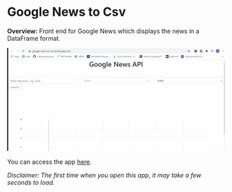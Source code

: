 # Google News to Csv

**Overview:** Front end for Google News which displays the news in a DataFrame format.


![](google-news-api.gif)


You can access the app [here](https://google-news-to-csv.herokuapp.com/).

*Disclaimer: The first time when you open this app, it may take a few seconds to load.*
